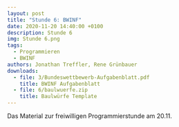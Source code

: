 ```yaml
---
layout: post
title: "Stunde 6: BWINF"
date: 2020-11-20 14:40:00 +0100
description: Stunde 6
img: Stunde 6.png
tags:
  - Programmieren
  - BWINF
authors: Jonathan Treffler, Rene Grünbauer
downloads:
  - file: 3/Bundeswettbewerb-Aufgabenblatt.pdf
    title: BWINF Aufgabenblatt
  - file: 6/baulwuerfe.zip
    title: Baulwürfe Template
---
```


Das Material zur freiwilligen Programmierstunde am 20.11.
